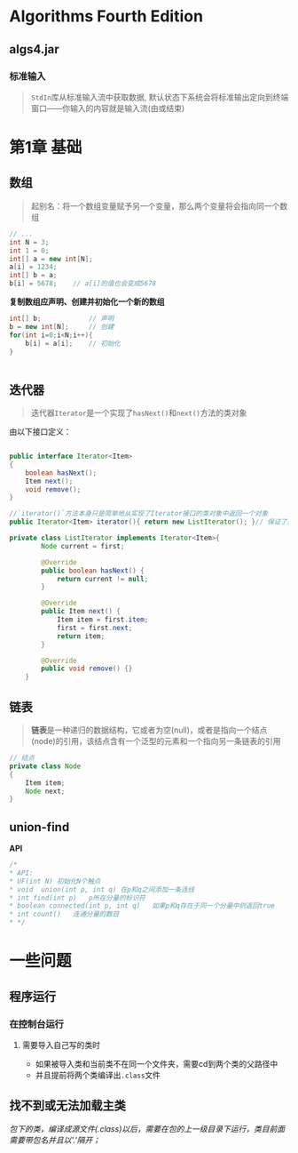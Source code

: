 # Algorithms Fourth Edition

## algs4.jar

### 标准输入

>  `StdIn`库从标准输入流中获取数据, 默认状态下系统会将标准输出定向到终端窗口——你输入的内容就是输入流(由<ctrl-d>或<ctrl-z>结束)



# 第1章 基础

## 数组

> 起别名：将一个数组变量赋予另一个变量，那么两个变量将会指向同一个数组

```java
// ...
int N = 3;
int 1 = 0;
int[] a = new int[N];
a[i] = 1234;
int[] b = a;
b[i] = 5678;	// a[i]的值也会变成5678
```

**复制数组应声明、创建并初始化一个新的数组**

```java
int[] b;			// 声明
b = new int[N];		// 创建
for(int i=0;i<N;i++){
    b[i] = a[i];	// 初始化
}
    
```



## 迭代器

> 迭代器`Iterator`是一个实现了`hasNext()`和`next()`方法的类对象

由以下接口定义：

```java

public interface Iterator<Item>
{
    boolean hasNext();
    Item next();
    void remove();
}
```



```java
//`iterator()`方法本身只是简单地从实现了Iterator接口的类对象中返回一个对象
public Iterator<Item> iterator(){ return new ListIterator(); }// 保证了类必然会实现方法：hasNext(), next(), remove()供用例的foreach语句使用

private class ListIterator implements Iterator<Item>{
        Node current = first;

        @Override
        public boolean hasNext() {
            return current != null;
        }

        @Override
        public Item next() {
            Item item = first.item;
            first = first.next;
            return item;
        }

        @Override
        public void remove() {}
    }
```



## 链表

> **链表**是一种递归的数据结构，它或者为空(null)，或者是指向一个结点(node)的引用，该结点含有一个泛型的元素和一个指向另一条链表的引用



```java
// 结点
private class Node
{
    Item item;
    Node next;
}
```

## union-find

**API**

```java
/*
* API:
* UF(int N) 初始化N个触点
* void  union(int p, int q) 在p和q之间添加一条连线
* int find(int p)   p所在分量的标识符
* boolean connected(int p, int q)   如果p和q存在于同一个分量中则返回true
* int count()   连通分量的数目
* */
```



# 一些问题

## 程序运行

### 在控制台运行

1. 需要导入自己写的类时

   * 如果被导入类和当前类不在同一个文件夹，需要cd到两个类的父路径中
   * 并且提前将两个类编译出`.class`文件

   

## 找不到或无法加载主类

*包下的类，编译成源文件(.class)以后，需要在包的上一级目录下运行，类目前面需要带包名并且以'.'隔开；*